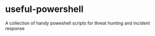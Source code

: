 # useful-powershell
A collection of handy poweshell scripts for threat hunting and incident response
